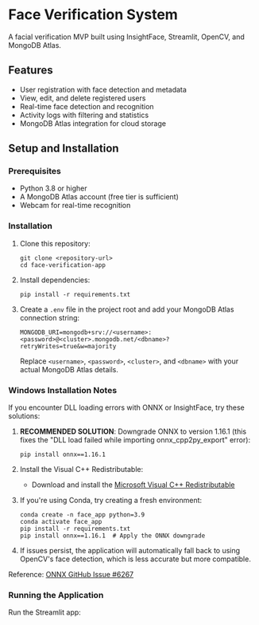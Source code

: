 # Face Verification System

A facial verification MVP built using InsightFace, Streamlit, OpenCV, and MongoDB Atlas.

## Features

- User registration with face detection and metadata
- View, edit, and delete registered users
- Real-time face detection and recognition
- Activity logs with filtering and statistics
- MongoDB Atlas integration for cloud storage

## Setup and Installation

### Prerequisites

- Python 3.8 or higher
- A MongoDB Atlas account (free tier is sufficient)
- Webcam for real-time recognition

### Installation

1. Clone this repository:
   ```
   git clone <repository-url>
   cd face-verification-app
   ```

2. Install dependencies:
   ```
   pip install -r requirements.txt
   ```

3. Create a `.env` file in the project root and add your MongoDB Atlas connection string:
   ```
   MONGODB_URI=mongodb+srv://<username>:<password>@<cluster>.mongodb.net/<dbname>?retryWrites=true&w=majority
   ```

   Replace `<username>`, `<password>`, `<cluster>`, and `<dbname>` with your actual MongoDB Atlas details.

### Windows Installation Notes

If you encounter DLL loading errors with ONNX or InsightFace, try these solutions:

1. **RECOMMENDED SOLUTION**: Downgrade ONNX to version 1.16.1 (this fixes the "DLL load failed while importing onnx_cpp2py_export" error):
   ```
   pip install onnx==1.16.1
   ```

2. Install the Visual C++ Redistributable:
   - Download and install the [Microsoft Visual C++ Redistributable](https://aka.ms/vs/17/release/vc_redist.x64.exe)

3. If you're using Conda, try creating a fresh environment:
   ```
   conda create -n face_app python=3.9
   conda activate face_app
   pip install -r requirements.txt
   pip install onnx==1.16.1  # Apply the ONNX downgrade
   ```

4. If issues persist, the application will automatically fall back to using OpenCV's face detection,
   which is less accurate but more compatible.

Reference: [ONNX GitHub Issue #6267](https://github.com/onnx/onnx/issues/6267)

### Running the Application

Run the Streamlit app:
